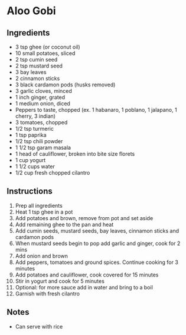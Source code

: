 # Aloo Gobi

## Ingredients

- 3 tsp ghee (or coconut oil)
- 10 small potatoes, sliced
- 2 tsp cumin seed
- 2 tsp mustard seed
- 3 bay leaves
- 2 cinnamon sticks
- 3 black cardamon pods (husks removed)
- 3 garlic cloves, minced
- 1 inch ginger, grated
- 1 medium onion, diced
- Peppers to taste, chopped (ex. 1 habanaro, 1 poblano, 1 jalapano, 1 cherry, 3 indian)
- 3 tomatoes, chopped
- 1/2 tsp turmeric
- 1 tsp paprika
- 1/2 tsp chili powder
- 1 1/2 tsp garam masala
- 1 head of cauliflower, broken into bite size florets
- 1 cup yogurt
- 1 1/2 cups water
- 1/2 cup fresh chopped cilantro

## Instructions

1. Prep all ingredients
1. Heat 1 tsp ghee in a pot
1. Add potatoes and brown, remove from pot and set aside
1. Add remaining ghee to the pan and heat
1. Add cumin seeds, mustard seeds, bay leaves, cinnamon sticks and cardamon pods
1. When mustard seeds begin to pop add garlic and ginger, cook for 2 mins
1. Add onion and brown
1. Add peppers, tomatoes and ground spices. Continue cooking for 3 minutes
1. Add potatoes and cauliflower, cook covered for 15 minutes
1. Stir in yogurt and cook for 5 minutes
1. Optional: for more sauce add in water and bring to a boil
1. Garnish with fresh cilantro

## Notes

- Can serve with rice